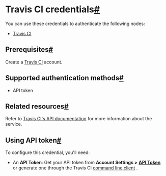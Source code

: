 [](https://github.com/n8n-io/n8n-docs/edit/main/docs/integrations/builtin/credentials/travisci.md "Edit this page")

# Travis CI credentials[#](#travis-ci-credentials "Permanent link")

You can use these credentials to authenticate the following nodes:

*   [Travis CI](../../app-nodes/n8n-nodes-base.travisci/)

## Prerequisites[#](#prerequisites "Permanent link")

Create a [Travis CI](https://travis-ci.org/) account.

## Supported authentication methods[#](#supported-authentication-methods "Permanent link")

*   API token

## Related resources[#](#related-resources "Permanent link")

Refer to [Travis CI's API documentation](https://docs.travis-ci.com/user/developer/) for more information about the service.

## Using API token[#](#using-api-token "Permanent link")

To configure this credential, you'll need:

*   An **API Token**: Get your API token from **Account Settings >** [**API Token**](https://packagecloud.io/api_token) or generate one through the Travis CI [command line client](https://github.com/travis-ci/travis.rb#installation) .
